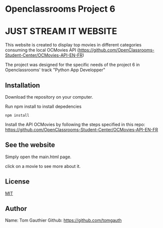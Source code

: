 # Openclassrooms Project 6
# JUST STREAM IT WEBSITE

This website is created to display top movies in different categories consuming the local OCMovies API (https://github.com/OpenClassrooms-Student-Center/OCMovies-API-EN-FR)

The project was designed for the specific needs of the project 6 in Openclassrooms' track "Python App Developper"

## Installation

Download the repository on your computer.

Run npm install to install depedencies
```
npm install
```

Install the API OCMovies by following the steps specified in this repo:
https://github.com/OpenClassrooms-Student-Center/OCMovies-API-EN-FR


## See the website

Simply open the main.html page.

click on a movie to see more about it.

## License
[MIT](https://choosealicense.com/licenses/mit/)

## Author
Name: Tom Gauthier
Github: https://github.com/tomgauth
